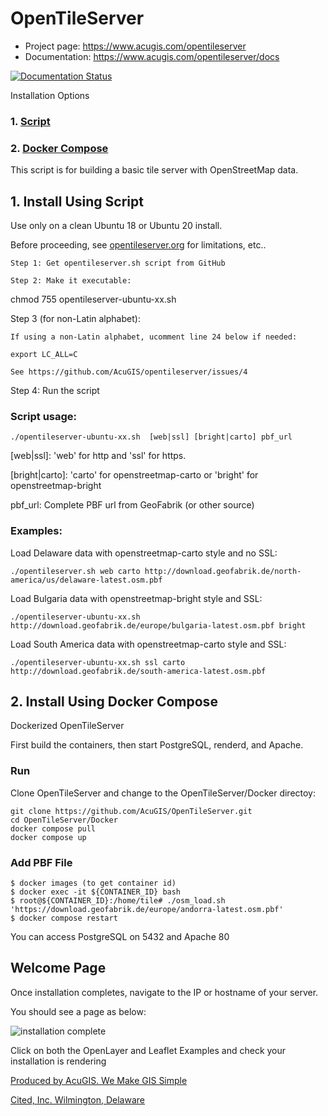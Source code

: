 # OpenTileServer

* Project page: https://www.acugis.com/opentileserver
* Documentation: https://www.acugis.com/opentileserver/docs

[![Documentation Status](https://readthedocs.org/projects/opentileserver/badge/?version=latest)](https://opentileserver.docs.acugis.com/en/latest/?badge=latest)

Installation Options

### 1. [Script](https://github.com/AcuGIS/OpenTileServer/blob/master/README.md#1-script)
### 2. [Docker Compose](https://github.com/AcuGIS/OpenTileServer/blob/master/README.md#2-install-using-docker-compose)

This script is for building a basic tile server with OpenStreetMap data.

## 1.  Install Using Script

Use only on a clean Ubuntu 18 or Ubuntu 20 install.

Before proceeding, see [opentileserver.org](https://opentileserver.org) for limitations, etc..

    Step 1: Get opentileserver.sh script from GitHub

    Step 2: Make it executable:

   chmod 755 opentileserver-ubuntu-xx.sh

Step 3 (for non-Latin alphabet):

    If using a non-Latin alphabet, ucomment line 24 below if needed:

    export LC_ALL=C

    See https://github.com/AcuGIS/opentileserver/issues/4

Step 4: Run the script

### Script usage:

    ./opentileserver-ubuntu-xx.sh  [web|ssl] [bright|carto] pbf_url

[web|ssl]: 'web' for http and 'ssl' for https.

[bright|carto]: 'carto' for openstreetmap-carto or 'bright' for openstreetmap-bright

pbf_url: Complete PBF url from GeoFabrik (or other source)


### Examples:

Load Delaware data with openstreetmap-carto style and no SSL:

    ./opentileserver.sh web carto http://download.geofabrik.de/north-america/us/delaware-latest.osm.pbf 

Load Bulgaria data with openstreetmap-bright style and SSL:

    ./opentileserver-ubuntu-xx.sh http://download.geofabrik.de/europe/bulgaria-latest.osm.pbf bright

Load South America data with openstreetmap-carto style and SSL:

    ./opentileserver-ubuntu-xx.sh ssl carto http://download.geofabrik.de/south-america-latest.osm.pbf

## 2. Install Using Docker Compose

Dockerized OpenTileServer

First build the containers, then start PostgreSQL, renderd, and Apache. 

### Run
Clone OpenTileServer and change to the OpenTileServer/Docker directoy:

    git clone https://github.com/AcuGIS/OpenTileServer.git
    cd OpenTileServer/Docker
    docker compose pull
    docker compose up
    
### Add PBF File

    $ docker images (to get container id)
    $ docker exec -it ${CONTAINER_ID} bash
    $ root@${CONTAINER_ID}:/home/tile# ./osm_load.sh 'https://download.geofabrik.de/europe/andorra-latest.osm.pbf'
    $ docker compose restart
    
You can access PostgreSQL on 5432 and Apache 80


## Welcome Page

Once installation completes, navigate to the IP or hostname of your server.

You should see a page as below:

![installation complete](http://opentileserver.org/assets/img/welcome.jpg)


Click on both the OpenLayer and Leaflet Examples and check your installation is rendering

[Produced by AcuGIS. We Make GIS Simple](https://www.acugis.com) 

[Cited, Inc. Wilmington, Delaware](https://citedcorp.com)

